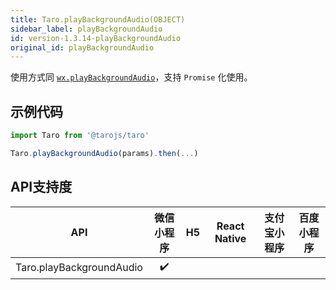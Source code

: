 ```yaml
---
title: Taro.playBackgroundAudio(OBJECT)
sidebar_label: playBackgroundAudio
id: version-1.3.14-playBackgroundAudio
original_id: playBackgroundAudio
---
```



使用方式同 [`wx.playBackgroundAudio`](https://developers.weixin.qq.com/miniprogram/dev/api/wx.playBackgroundAudio.html)，支持 `Promise` 化使用。

## 示例代码

```jsx
import Taro from '@tarojs/taro'

Taro.playBackgroundAudio(params).then(...)
```



## API支持度


| API | 微信小程序 | H5 | React Native | 支付宝小程序 | 百度小程序 |
| :-: | :-: | :-: | :-: | :-: | :-: |
| Taro.playBackgroundAudio | ✔️ |  |  |

